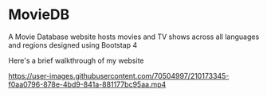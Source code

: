 # MovieDB
A Movie Database website hosts movies and TV shows across all languages and regions designed using Bootstap 4

Here's a brief walkthrough of my website



https://user-images.githubusercontent.com/70504997/210173345-f0aa0796-878e-4bd9-841a-881177bc95aa.mp4

